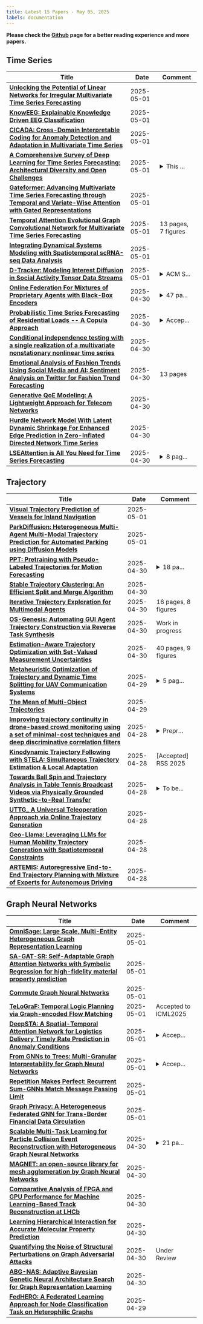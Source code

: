 ```yaml
---
title: Latest 15 Papers - May 05, 2025
labels: documentation
---
```

**Please check the [Github](https://github.com/zezhishao/MTS_Daily_ArXiv) page for a better reading experience and more papers.**

## Time Series
| **Title** | **Date** | **Comment** |
| --- | --- | --- |
| **[Unlocking the Potential of Linear Networks for Irregular Multivariate Time Series Forecasting](http://arxiv.org/abs/2505.00590v1)** | 2025-05-01 |  |
| **[KnowEEG: Explainable Knowledge Driven EEG Classification](http://arxiv.org/abs/2505.00541v1)** | 2025-05-01 |  |
| **[CICADA: Cross-Domain Interpretable Coding for Anomaly Detection and Adaptation in Multivariate Time Series](http://arxiv.org/abs/2505.00415v1)** | 2025-05-01 |  |
| **[A Comprehensive Survey of Deep Learning for Time Series Forecasting: Architectural Diversity and Open Challenges](http://arxiv.org/abs/2411.05793v3)** | 2025-05-01 | <details><summary>This ...</summary><p>This is the accepted manuscript of the article published in Artificial Intelligence Review. The final authenticated version is available at: https://doi.org/10.1007/s10462-025-11223-9</p></details> |
| **[Gateformer: Advancing Multivariate Time Series Forecasting through Temporal and Variate-Wise Attention with Gated Representations](http://arxiv.org/abs/2505.00307v1)** | 2025-05-01 |  |
| **[Temporal Attention Evolutional Graph Convolutional Network for Multivariate Time Series Forecasting](http://arxiv.org/abs/2505.00302v1)** | 2025-05-01 | 13 pages, 7 figures |
| **[Integrating Dynamical Systems Modeling with Spatiotemporal scRNA-seq Data Analysis](http://arxiv.org/abs/2503.11347v2)** | 2025-05-01 |  |
| **[D-Tracker: Modeling Interest Diffusion in Social Activity Tensor Data Streams](http://arxiv.org/abs/2505.00242v1)** | 2025-05-01 | <details><summary>ACM S...</summary><p>ACM SIGKDD 2025 (KDD2025)</p></details> |
| **[Online Federation For Mixtures of Proprietary Agents with Black-Box Encoders](http://arxiv.org/abs/2505.00216v1)** | 2025-04-30 | <details><summary>47 pa...</summary><p>47 pages, 16 figures, 7 tables</p></details> |
| **[Probabilistic Time Series Forecasting of Residential Loads -- A Copula Approach](http://arxiv.org/abs/2504.21661v1)** | 2025-04-30 | <details><summary>Accep...</summary><p>Accepted for IEEE PowerTech</p></details> |
| **[Conditional independence testing with a single realization of a multivariate nonstationary nonlinear time series](http://arxiv.org/abs/2504.21647v1)** | 2025-04-30 |  |
| **[Emotional Analysis of Fashion Trends Using Social Media and AI: Sentiment Analysis on Twitter for Fashion Trend Forecasting](http://arxiv.org/abs/2505.00050v1)** | 2025-04-30 | 13 pages |
| **[Generative QoE Modeling: A Lightweight Approach for Telecom Networks](http://arxiv.org/abs/2504.21353v1)** | 2025-04-30 |  |
| **[Hurdle Network Model With Latent Dynamic Shrinkage For Enhanced Edge Prediction in Zero-Inflated Directed Network Time Series](http://arxiv.org/abs/2504.21275v1)** | 2025-04-30 |  |
| **[LSEAttention is All You Need for Time Series Forecasting](http://arxiv.org/abs/2410.23749v8)** | 2025-04-30 | <details><summary>8 pag...</summary><p>8 pages with referencing, 1 figure, 5 tables</p></details> |

## Trajectory
| **Title** | **Date** | **Comment** |
| --- | --- | --- |
| **[Visual Trajectory Prediction of Vessels for Inland Navigation](http://arxiv.org/abs/2505.00599v1)** | 2025-05-01 |  |
| **[ParkDiffusion: Heterogeneous Multi-Agent Multi-Modal Trajectory Prediction for Automated Parking using Diffusion Models](http://arxiv.org/abs/2505.00586v1)** | 2025-05-01 |  |
| **[PPT: Pretraining with Pseudo-Labeled Trajectories for Motion Forecasting](http://arxiv.org/abs/2412.06491v2)** | 2025-04-30 | <details><summary>18 pa...</summary><p>18 pages, 9 figures, updated results</p></details> |
| **[Stable Trajectory Clustering: An Efficient Split and Merge Algorithm](http://arxiv.org/abs/2504.21808v1)** | 2025-04-30 |  |
| **[Iterative Trajectory Exploration for Multimodal Agents](http://arxiv.org/abs/2504.21561v1)** | 2025-04-30 | 16 pages, 8 figures |
| **[OS-Genesis: Automating GUI Agent Trajectory Construction via Reverse Task Synthesis](http://arxiv.org/abs/2412.19723v2)** | 2025-04-30 | Work in progress |
| **[Estimation-Aware Trajectory Optimization with Set-Valued Measurement Uncertainties](http://arxiv.org/abs/2501.09192v2)** | 2025-04-30 | 40 pages, 9 figures |
| **[Metaheuristic Optimization of Trajectory and Dynamic Time Splitting for UAV Communication Systems](http://arxiv.org/abs/2504.20425v1)** | 2025-04-29 | <details><summary>5 pag...</summary><p>5 pages, 5 figures. Accepted by IEEE Communications Letters</p></details> |
| **[The Mean of Multi-Object Trajectories](http://arxiv.org/abs/2504.20391v1)** | 2025-04-29 |  |
| **[Improving trajectory continuity in drone-based crowd monitoring using a set of minimal-cost techniques and deep discriminative correlation filters](http://arxiv.org/abs/2504.20234v1)** | 2025-04-28 | <details><summary>Prepr...</summary><p>Preprint submitted to the Expert Systems with Applications journal</p></details> |
| **[Kinodynamic Trajectory Following with STELA: Simultaneous Trajectory Estimation & Local Adaptation](http://arxiv.org/abs/2504.20009v1)** | 2025-04-28 | [Accepted] RSS 2025 |
| **[Towards Ball Spin and Trajectory Analysis in Table Tennis Broadcast Videos via Physically Grounded Synthetic-to-Real Transfer](http://arxiv.org/abs/2504.19863v1)** | 2025-04-28 | <details><summary>To be...</summary><p>To be published in 2025 IEEE/CVF International Conference on Computer Vision and Pattern Recognition Workshops (CVPRW)</p></details> |
| **[UTTG_ A Universal Teleoperation Approach via Online Trajectory Generation](http://arxiv.org/abs/2504.19736v1)** | 2025-04-28 |  |
| **[Geo-Llama: Leveraging LLMs for Human Mobility Trajectory Generation with Spatiotemporal Constraints](http://arxiv.org/abs/2408.13918v4)** | 2025-04-28 |  |
| **[ARTEMIS: Autoregressive End-to-End Trajectory Planning with Mixture of Experts for Autonomous Driving](http://arxiv.org/abs/2504.19580v1)** | 2025-04-28 |  |

## Graph Neural Networks
| **Title** | **Date** | **Comment** |
| --- | --- | --- |
| **[OmniSage: Large Scale, Multi-Entity Heterogeneous Graph Representation Learning](http://arxiv.org/abs/2504.17811v2)** | 2025-05-01 |  |
| **[SA-GAT-SR: Self-Adaptable Graph Attention Networks with Symbolic Regression for high-fidelity material property prediction](http://arxiv.org/abs/2505.00625v1)** | 2025-05-01 |  |
| **[Commute Graph Neural Networks](http://arxiv.org/abs/2407.01635v5)** | 2025-05-01 |  |
| **[TeLoGraF: Temporal Logic Planning via Graph-encoded Flow Matching](http://arxiv.org/abs/2505.00562v1)** | 2025-05-01 | Accepted to ICML2025 |
| **[DeepSTA: A Spatial-Temporal Attention Network for Logistics Delivery Timely Rate Prediction in Anomaly Conditions](http://arxiv.org/abs/2505.00402v1)** | 2025-05-01 | <details><summary>Accep...</summary><p>Accepted by CIKM 2023</p></details> |
| **[From GNNs to Trees: Multi-Granular Interpretability for Graph Neural Networks](http://arxiv.org/abs/2505.00364v1)** | 2025-05-01 | <details><summary>Accep...</summary><p>Accepted by ICLR 2025</p></details> |
| **[Repetition Makes Perfect: Recurrent Sum-GNNs Match Message Passing Limit](http://arxiv.org/abs/2505.00291v1)** | 2025-05-01 |  |
| **[Graph Privacy: A Heterogeneous Federated GNN for Trans-Border Financial Data Circulation](http://arxiv.org/abs/2505.00257v1)** | 2025-05-01 |  |
| **[Scalable Multi-Task Learning for Particle Collision Event Reconstruction with Heterogeneous Graph Neural Networks](http://arxiv.org/abs/2504.21844v1)** | 2025-04-30 | <details><summary>21 pa...</summary><p>21 pages, 10 figures, 4 tables</p></details> |
| **[MAGNET: an open-source library for mesh agglomeration by Graph Neural Networks](http://arxiv.org/abs/2504.21780v1)** | 2025-04-30 |  |
| **[Comparative Analysis of FPGA and GPU Performance for Machine Learning-Based Track Reconstruction at LHCb](http://arxiv.org/abs/2502.02304v4)** | 2025-04-30 |  |
| **[Learning Hierarchical Interaction for Accurate Molecular Property Prediction](http://arxiv.org/abs/2504.20127v2)** | 2025-04-30 |  |
| **[Quantifying the Noise of Structural Perturbations on Graph Adversarial Attacks](http://arxiv.org/abs/2504.20869v2)** | 2025-04-30 | Under Review |
| **[ABG-NAS: Adaptive Bayesian Genetic Neural Architecture Search for Graph Representation Learning](http://arxiv.org/abs/2504.21254v1)** | 2025-04-30 |  |
| **[FedHERO: A Federated Learning Approach for Node Classification Task on Heterophilic Graphs](http://arxiv.org/abs/2504.21206v1)** | 2025-04-29 |  |

